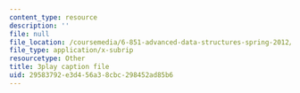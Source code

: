 ```yaml
---
content_type: resource
description: ''
file: null
file_location: /coursemedia/6-851-advanced-data-structures-spring-2012/29583792e3d456a38cbc298452ad85b6_Yarwp7TNTL4.vtt
file_type: application/x-subrip
resourcetype: Other
title: 3play caption file
uid: 29583792-e3d4-56a3-8cbc-298452ad85b6
---
```


